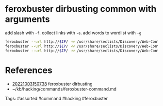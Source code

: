 # feroxbuster dirbusting common with arguments
add slash with `-f`.
collect links with `-e`.
add words to wordlist with `-g`
```bash
feroxbuster --url http://$IP/ -w /usr/share/seclists/Discovery/Web-Content/common.txt
feroxbuster --url http://$IP/ -w /usr/share/seclists/Discovery/Web-Content/common.txt -f
feroxbuster --url http://$IP/ -w /usr/share/seclists/Discovery/Web-Content/common.txt -g -e -f
```

# References
- [20221003150738](/zet/20221003150738/README.md) feroxbuster dirbusting
- ~/kb/hacking/commands/feroxbuster-command.md

Tags:
    #assorted #command #hacking #feroxbuster
